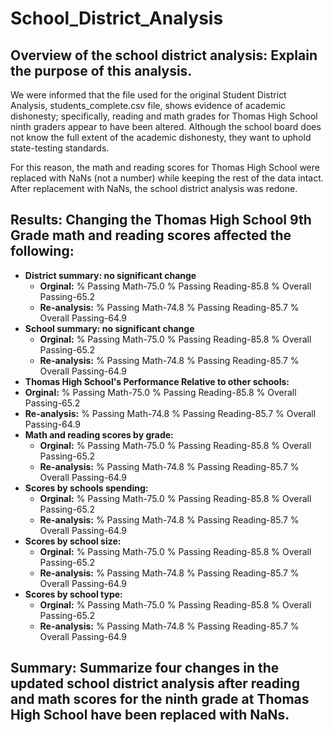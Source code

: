 # School_District_Analysis
## Overview of the school district analysis: Explain the purpose of this analysis.
We were informed that the file used for the original Student District Analysis, students_complete.csv file, shows evidence of academic dishonesty; specifically, reading and math grades for Thomas High School ninth graders appear to have been altered. Although the school board does not know the full extent of the academic dishonesty, they want to uphold state-testing standards.

For this reason, the math and reading scores for Thomas High School were replaced with NaNs (not a number) while keeping the rest of the data intact. After replacement with NaNs, the school district analysis was redone.  

## Results: Changing the Thomas High School 9th Grade math and reading scores affected the following:
- **District summary: no significant change**
  -  **Orginal:**
       % Passing Math-75.0	% Passing Reading-85.8 % Overall Passing-65.2
  -  **Re-analysis:**
       % Passing Math-74.8	% Passing Reading-85.7 % Overall Passing-64.9
- **School summary: no significant change**
  -  **Orginal:**
       % Passing Math-75.0	% Passing Reading-85.8 % Overall Passing-65.2
  -  **Re-analysis:**
       % Passing Math-74.8	% Passing Reading-85.7 % Overall Passing-64.9
 - **Thomas High School's Performance Relative to other schools:**
  -  **Orginal:**
       % Passing Math-75.0	% Passing Reading-85.8 % Overall Passing-65.2
  -  **Re-analysis:**
       % Passing Math-74.8	% Passing Reading-85.7 % Overall Passing-64.9
- **Math and reading scores by grade:**
  -  **Orginal:**
       % Passing Math-75.0	% Passing Reading-85.8 % Overall Passing-65.2
  -  **Re-analysis:**
       % Passing Math-74.8	% Passing Reading-85.7 % Overall Passing-64.9
- **Scores by schools spending:**
  -  **Orginal:**
       % Passing Math-75.0	% Passing Reading-85.8 % Overall Passing-65.2
  -  **Re-analysis:**
       % Passing Math-74.8	% Passing Reading-85.7 % Overall Passing-64.9
- **Scores by school size:**
  -  **Orginal:**
       % Passing Math-75.0	% Passing Reading-85.8 % Overall Passing-65.2
  -  **Re-analysis:**
       % Passing Math-74.8	% Passing Reading-85.7 % Overall Passing-64.9
- **Scores by school type:**
  -  **Orginal:**
       % Passing Math-75.0	% Passing Reading-85.8 % Overall Passing-65.2
  -  **Re-analysis:**
       % Passing Math-74.8	% Passing Reading-85.7 % Overall Passing-64.9
## Summary: Summarize four changes in the updated school district analysis after reading and math scores for the ninth grade at Thomas High School have been replaced with NaNs.
